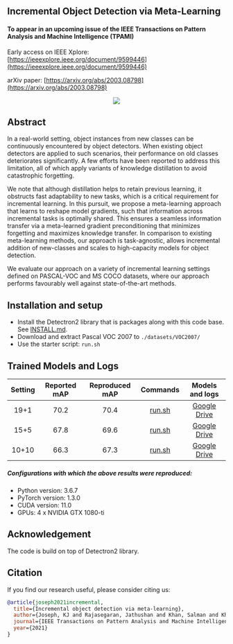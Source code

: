 ## Incremental Object Detection via Meta-Learning
#### To appear in an upcoming issue of the IEEE Transactions on Pattern Analysis and Machine Intelligence (TPAMI)

Early access on IEEE Xplore: [https://ieeexplore.ieee.org/document/9599446](https://ieeexplore.ieee.org/document/9599446)

arXiv paper: [https://arxiv.org/abs/2003.08798](https://arxiv.org/abs/2003.08798)


<div align="center">
  <img src="https://user-images.githubusercontent.com/4231550/138396577-bdef2d95-5f00-47c4-bf90-927d7231f090.png"/>
</div>

## Abstract
In a real-world setting, object instances from new classes can be continuously encountered by object detectors. When existing object detectors are applied to such scenarios, their performance on old classes deteriorates significantly. A few efforts have been reported to address this limitation, all of which apply variants of knowledge distillation to avoid catastrophic forgetting. 

We note that although distillation helps to retain previous learning, it obstructs fast adaptability to new tasks, which is a critical requirement for incremental learning. In this pursuit, we propose a meta-learning approach that learns to reshape model gradients, such that information across incremental tasks is optimally shared. This ensures a seamless information transfer via a meta-learned gradient preconditioning that minimizes forgetting and maximizes knowledge transfer. In comparison to existing meta-learning methods, our approach is task-agnostic, allows incremental addition of new-classes and scales to high-capacity models for object detection. 

We evaluate our approach on a variety of incremental learning settings defined on PASCAL-VOC and MS COCO datasets, where our approach performs favourably well against state-of-the-art methods.

## Installation and setup
- Install the Detectron2 library that is packages along with this code base. See [INSTALL.md](INSTALL.md).
- Download and extract Pascal VOC 2007 to `./datasets/VOC2007/`
- Use the starter script: `run.sh`

## Trained Models and Logs

| Setting | Reported mAP | Reproduced mAP | Commands | Models and logs |
|:-------:|:------------:|:--------------:|:--------:|:---------------:|
|   19+1  |     70.2     |      70.4      |  [run.sh](https://github.com/JosephKJ/iOD/blob/main/run.sh#L1-L8)    |   [Google Drive](https://drive.google.com/file/d/1pocjYPenjXda0fRh7ir_c1ItyAZCBoEN/view?usp=sharing)  |
|   15+5  |     67.8     |      69.6      |  [run.sh](https://github.com/JosephKJ/iOD/blob/main/run.sh#L11-L19)  |   [Google Drive](https://drive.google.com/file/d/1KaynMWxb6nHytfMYP_wh8Dy-AvsLLazQ/view?usp=sharing)  |
|  10+10  |     66.3     |      67.3      |  [run.sh](https://github.com/JosephKJ/iOD/blob/main/run.sh#L22-L30)  |   [Google Drive](https://drive.google.com/file/d/1aWc-1P7ZtNrye_asN5mKMtu7G8G0tLAm/view?usp=sharing)  |

##### Configurations with which the above results were reproduced:
- Python version: 3.6.7
- PyTorch version: 1.3.0
- CUDA version: 11.0
- GPUs: 4 x NVIDIA GTX 1080-ti

## Acknowledgement
The code is build on top of Detectron2 library. 


## Citation
If you find our research useful, please consider citing us:

```BibTeX
@article{joseph2021incremental,
  title={Incremental object detection via meta-learning},
  author={Joseph, KJ and Rajasegaran, Jathushan and Khan, Salman and Khan, Fahad Shahbaz and Balasubramanian, Vineeth},
  journal={IEEE Transactions on Pattern Analysis and Machine Intelligence},
  year={2021}
}
```
